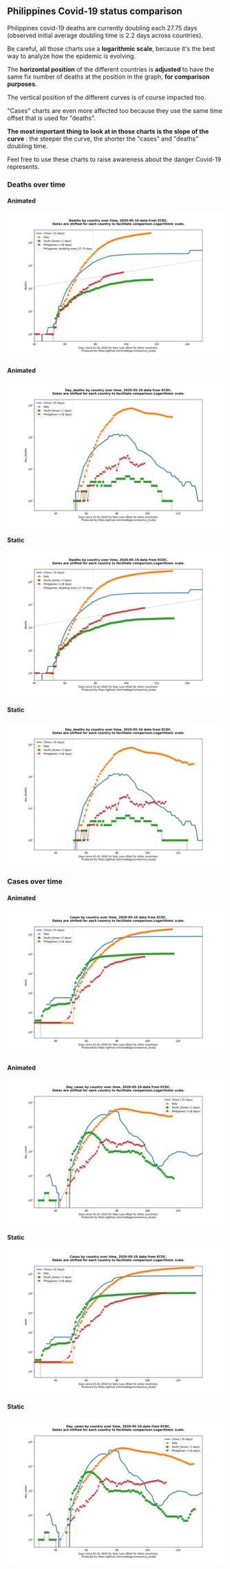 ## Philippines Covid-19 status comparison 

Philippines covid-19 deaths are currently doubling each 27.75 days (observed initial average doubling time is 2.2 days across countries).



Be careful, all those charts use a **logarithmic scale**, because it's the best way to analyze how the epidemic is evolving.
 
The **horizontal position** of the different countries is **adjusted** to have the same fix number of deaths at the position in the graph, **for comparison purposes**.

The vertical position of the different curves is of course impacted too.

"Cases" charts are even more affected too because they use the same time offset that is used for "deaths".

**The most important thing to look at in those charts is the slope of the curve** : the steeper the curve, the shorter the "cases" and "deaths" doubling time.

Feel free to use these charts to raise awareness about the danger Covid-19 represents. 


 
### Deaths over time
 
#### Animated
![Philippines covid-19 deaths animated chart](https://raw.githubusercontent.com/madlag/coronavirus_study/master/notebooks/graphs/2020-05-10/countries/Philippines/2020-05-10_Philippines_deaths.gif "Philippines covid-19 deaths animated chart")   
 
#### Animated
![Philippines covid-19 daily deaths animated chart](https://raw.githubusercontent.com/madlag/coronavirus_study/master/notebooks/graphs/2020-05-10/countries/Philippines/2020-05-10_Philippines_day_deaths.gif "Philippines covid-19 day_deaths animated chart")   
 
#### Static
![Philippines covid-19 deaths static chart](https://raw.githubusercontent.com/madlag/coronavirus_study/master/notebooks/graphs/2020-05-10/countries/Philippines/2020-05-10_Philippines_deaths.png "Philippines covid-19 deaths static chart")   
 
#### Static
![Philippines covid-19 daily deaths static chart](https://raw.githubusercontent.com/madlag/coronavirus_study/master/notebooks/graphs/2020-05-10/countries/Philippines/2020-05-10_Philippines_day_deaths.png "Philippines covid-19 day_deaths static chart")   

 
### Cases over time
 
#### Animated
![Philippines covid-19 cases animated chart](https://raw.githubusercontent.com/madlag/coronavirus_study/master/notebooks/graphs/2020-05-10/countries/Philippines/2020-05-10_Philippines_cases.gif "Philippines covid-19 cases animated chart")   
 
#### Animated
![Philippines covid-19 daily cases animated chart](https://raw.githubusercontent.com/madlag/coronavirus_study/master/notebooks/graphs/2020-05-10/countries/Philippines/2020-05-10_Philippines_day_cases.gif "Philippines covid-19 day_cases animated chart")   
 
#### Static
![Philippines covid-19 cases static chart](https://raw.githubusercontent.com/madlag/coronavirus_study/master/notebooks/graphs/2020-05-10/countries/Philippines/2020-05-10_Philippines_cases.png "Philippines covid-19 cases static chart")   
 
#### Static
![Philippines covid-19 daily cases static chart](https://raw.githubusercontent.com/madlag/coronavirus_study/master/notebooks/graphs/2020-05-10/countries/Philippines/2020-05-10_Philippines_day_cases.png "Philippines covid-19 day_cases static chart")   


